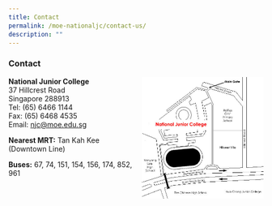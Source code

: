 ```yaml
---
title: Contact
permalink: /moe-nationaljc/contact-us/
description: ""
---
```


### Contact

<img src="/images/contact1.png" style="width:240px;height:240px;margin-left:15px;" align = "right"> **National Junior College**  
37 Hillcrest Road  
Singapore 288913  
Tel: (65) 6466 1144  
Fax: (65) 6468 4535  
Email: [njc@moe.edu.sg](mailto:njc@moe.edu.sg)

**Nearest MRT:** Tan Kah Kee (Downtown Line)

**Buses:**
67, 74, 151, 154, 156, 174, 852, 961